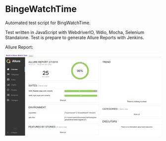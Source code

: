# BingeWatchTime


Automated test script for BingWatchTime.  

Test written in JavaScript with WebdriverIO, Wdio, Mocha, Selenium Standalone. Test is prepare to generate Allure Reports with Jenkins. 

Allure Report:

![Allure Report with Jankins](https://github.com/tsantek/BingeWatchTime/blob/master/testScreenshots/testScreenshot.png "Allure Report with Jankin")

